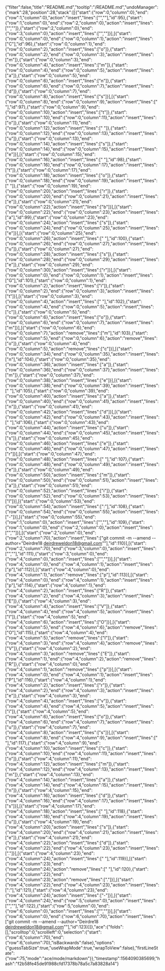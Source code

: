 {"filter":false,"title":"README.md","tooltip":"/README.md","undoManager":{"mark":28,"position":28,"stack":[[{"start":{"row":0,"column":0},"end":{"row":1,"column":0},"action":"insert","lines":["",""],"id":95},{"start":{"row":1,"column":0},"end":{"row":2,"column":0},"action":"insert","lines":["",""]},{"start":{"row":2,"column":0},"end":{"row":3,"column":0},"action":"insert","lines":["",""]}],[{"start":{"row":0,"column":0},"end":{"row":0,"column":1},"action":"insert","lines":["C"],"id":96},{"start":{"row":0,"column":1},"end":{"row":0,"column":2},"action":"insert","lines":["o"]},{"start":{"row":0,"column":2},"end":{"row":0,"column":3},"action":"insert","lines":["m"]},{"start":{"row":0,"column":3},"end":{"row":0,"column":4},"action":"insert","lines":["m"]},{"start":{"row":0,"column":4},"end":{"row":0,"column":5},"action":"insert","lines":["a"]},{"start":{"row":0,"column":5},"end":{"row":0,"column":6},"action":"insert","lines":["n"]},{"start":{"row":0,"column":6},"end":{"row":0,"column":7},"action":"insert","lines":["d"]},{"start":{"row":0,"column":7},"end":{"row":0,"column":8},"action":"insert","lines":["s"]}],[{"start":{"row":0,"column":8},"end":{"row":0,"column":9},"action":"insert","lines":[" "],"id":97},{"start":{"row":0,"column":9},"end":{"row":0,"column":10},"action":"insert","lines":["t"]},{"start":{"row":0,"column":10},"end":{"row":0,"column":11},"action":"insert","lines":["o"]},{"start":{"row":0,"column":11},"end":{"row":0,"column":12},"action":"insert","lines":[" "]},{"start":{"row":0,"column":12},"end":{"row":0,"column":13},"action":"insert","lines":["u"]},{"start":{"row":0,"column":13},"end":{"row":0,"column":14},"action":"insert","lines":["s"]},{"start":{"row":0,"column":14},"end":{"row":0,"column":15},"action":"insert","lines":["e"]}],[{"start":{"row":0,"column":15},"end":{"row":0,"column":16},"action":"insert","lines":[" "],"id":98},{"start":{"row":0,"column":16},"end":{"row":0,"column":17},"action":"insert","lines":["t"]},{"start":{"row":0,"column":17},"end":{"row":0,"column":18},"action":"insert","lines":["o"]},{"start":{"row":0,"column":18},"end":{"row":0,"column":19},"action":"insert","lines":[" "]},{"start":{"row":0,"column":19},"end":{"row":0,"column":20},"action":"insert","lines":["r"]},{"start":{"row":0,"column":20},"end":{"row":0,"column":21},"action":"insert","lines":["e"]},{"start":{"row":0,"column":21},"end":{"row":0,"column":22},"action":"insert","lines":["b"]}],[{"start":{"row":0,"column":22},"end":{"row":0,"column":23},"action":"insert","lines":["a"],"id":99},{"start":{"row":0,"column":23},"end":{"row":0,"column":24},"action":"insert","lines":["s"]},{"start":{"row":0,"column":24},"end":{"row":0,"column":25},"action":"insert","lines":["e"]}],[{"start":{"row":0,"column":25},"end":{"row":0,"column":26},"action":"insert","lines":[" "],"id":100},{"start":{"row":0,"column":26},"end":{"row":0,"column":27},"action":"insert","lines":["u"]},{"start":{"row":0,"column":27},"end":{"row":0,"column":28},"action":"insert","lines":["s"]},{"start":{"row":0,"column":28},"end":{"row":0,"column":29},"action":"insert","lines":["e"]},{"start":{"row":0,"column":29},"end":{"row":0,"column":30},"action":"insert","lines":["r"]}],[{"start":{"row":0,"column":0},"end":{"row":0,"column":1},"action":"insert","lines":["G"],"id":101},{"start":{"row":0,"column":1},"end":{"row":0,"column":2},"action":"insert","lines":["i"]},{"start":{"row":0,"column":2},"end":{"row":0,"column":3},"action":"insert","lines":["t"]}],[{"start":{"row":0,"column":3},"end":{"row":0,"column":4},"action":"insert","lines":[" "],"id":102},{"start":{"row":0,"column":4},"end":{"row":0,"column":5},"action":"insert","lines":["c"]},{"start":{"row":0,"column":5},"end":{"row":0,"column":6},"action":"insert","lines":["o"]},{"start":{"row":0,"column":6},"end":{"row":0,"column":7},"action":"insert","lines":["m"]}],[{"start":{"row":0,"column":6},"end":{"row":0,"column":7},"action":"remove","lines":["m"],"id":103},{"start":{"row":0,"column":5},"end":{"row":0,"column":6},"action":"remove","lines":["o"]},{"start":{"row":0,"column":4},"end":{"row":0,"column":5},"action":"remove","lines":["c"]}],[{"start":{"row":0,"column":34},"end":{"row":0,"column":35},"action":"insert","lines":["n"],"id":104},{"start":{"row":0,"column":35},"end":{"row":0,"column":36},"action":"insert","lines":["a"]},{"start":{"row":0,"column":36},"end":{"row":0,"column":37},"action":"insert","lines":["m"]},{"start":{"row":0,"column":37},"end":{"row":0,"column":38},"action":"insert","lines":["e"]}],[{"start":{"row":0,"column":38},"end":{"row":0,"column":39},"action":"insert","lines":[" "],"id":105},{"start":{"row":0,"column":39},"end":{"row":0,"column":40},"action":"insert","lines":["a"]},{"start":{"row":0,"column":40},"end":{"row":0,"column":41},"action":"insert","lines":["n"]},{"start":{"row":0,"column":41},"end":{"row":0,"column":42},"action":"insert","lines":["d"]}],[{"start":{"row":0,"column":42},"end":{"row":0,"column":43},"action":"insert","lines":[" "],"id":106},{"start":{"row":0,"column":43},"end":{"row":0,"column":44},"action":"insert","lines":["u"]},{"start":{"row":0,"column":44},"end":{"row":0,"column":45},"action":"insert","lines":["s"]},{"start":{"row":0,"column":45},"end":{"row":0,"column":46},"action":"insert","lines":["e"]},{"start":{"row":0,"column":46},"end":{"row":0,"column":47},"action":"insert","lines":["r"]}],[{"start":{"row":0,"column":47},"end":{"row":0,"column":48},"action":"insert","lines":[" "],"id":107},{"start":{"row":0,"column":48},"end":{"row":0,"column":49},"action":"insert","lines":["e"]},{"start":{"row":0,"column":49},"end":{"row":0,"column":50},"action":"insert","lines":["m"]},{"start":{"row":0,"column":50},"end":{"row":0,"column":51},"action":"insert","lines":["a"]},{"start":{"row":0,"column":51},"end":{"row":0,"column":52},"action":"insert","lines":["i"]},{"start":{"row":0,"column":52},"end":{"row":0,"column":53},"action":"insert","lines":["l"]}],[{"start":{"row":0,"column":53},"end":{"row":0,"column":54},"action":"insert","lines":[":"],"id":108},{"start":{"row":0,"column":54},"end":{"row":0,"column":55},"action":"insert","lines":["-"]}],[{"start":{"row":0,"column":55},"end":{"row":1,"column":0},"action":"insert","lines":["",""],"id":109},{"start":{"row":1,"column":0},"end":{"row":2,"column":0},"action":"insert","lines":["",""]}],[{"start":{"row":2,"column":0},"end":{"row":2,"column":70},"action":"insert","lines":["git commit -m --amend --author=\"Deirdre18 <deirdreweldon18@gmail.com>\""],"id":110}],[{"start":{"row":2,"column":70},"end":{"row":3,"column":0},"action":"insert","lines":["",""],"id":111},{"start":{"row":3,"column":0},"end":{"row":4,"column":0},"action":"insert","lines":["",""]}],[{"start":{"row":4,"column":0},"end":{"row":4,"column":1},"action":"insert","lines":["p"],"id":112}],[{"start":{"row":4,"column":0},"end":{"row":4,"column":1},"action":"remove","lines":["p"],"id":113}],[{"start":{"row":4,"column":0},"end":{"row":4,"column":1},"action":"insert","lines":["p"],"id":114},{"start":{"row":4,"column":1},"end":{"row":4,"column":2},"action":"insert","lines":["R"]},{"start":{"row":4,"column":2},"end":{"row":4,"column":3},"action":"insert","lines":["E"]},{"start":{"row":4,"column":3},"end":{"row":4,"column":4},"action":"insert","lines":["V"]},{"start":{"row":4,"column":4},"end":{"row":4,"column":5},"action":"insert","lines":["I"]},{"start":{"row":4,"column":5},"end":{"row":4,"column":6},"action":"insert","lines":["O"]}],[{"start":{"row":4,"column":5},"end":{"row":4,"column":6},"action":"remove","lines":["O"],"id":115},{"start":{"row":4,"column":4},"end":{"row":4,"column":5},"action":"remove","lines":["I"]},{"start":{"row":4,"column":3},"end":{"row":4,"column":4},"action":"remove","lines":["V"]},{"start":{"row":4,"column":2},"end":{"row":4,"column":3},"action":"remove","lines":["E"]},{"start":{"row":4,"column":1},"end":{"row":4,"column":2},"action":"remove","lines":["R"]},{"start":{"row":4,"column":0},"end":{"row":4,"column":1},"action":"remove","lines":["p"]}],[{"start":{"row":4,"column":0},"end":{"row":4,"column":1},"action":"insert","lines":["P"],"id":116},{"start":{"row":4,"column":1},"end":{"row":4,"column":2},"action":"insert","lines":["r"]},{"start":{"row":4,"column":2},"end":{"row":4,"column":3},"action":"insert","lines":["e"]},{"start":{"row":4,"column":3},"end":{"row":4,"column":4},"action":"insert","lines":["v"]},{"start":{"row":4,"column":4},"end":{"row":4,"column":5},"action":"insert","lines":["i"]},{"start":{"row":4,"column":5},"end":{"row":4,"column":6},"action":"insert","lines":["o"]},{"start":{"row":4,"column":6},"end":{"row":4,"column":7},"action":"insert","lines":["u"]},{"start":{"row":4,"column":7},"end":{"row":4,"column":8},"action":"insert","lines":["s"]}],[{"start":{"row":4,"column":8},"end":{"row":4,"column":9},"action":"insert","lines":[" "],"id":117},{"start":{"row":4,"column":9},"end":{"row":4,"column":10},"action":"insert","lines":["c"]},{"start":{"row":4,"column":10},"end":{"row":4,"column":11},"action":"insert","lines":["o"]},{"start":{"row":4,"column":11},"end":{"row":4,"column":12},"action":"insert","lines":["m"]},{"start":{"row":4,"column":12},"end":{"row":4,"column":13},"action":"insert","lines":["m"]},{"start":{"row":4,"column":13},"end":{"row":4,"column":14},"action":"insert","lines":["a"]},{"start":{"row":4,"column":14},"end":{"row":4,"column":15},"action":"insert","lines":["n"]},{"start":{"row":4,"column":15},"end":{"row":4,"column":16},"action":"insert","lines":["d"]},{"start":{"row":4,"column":16},"end":{"row":4,"column":17},"action":"insert","lines":["s"]}],[{"start":{"row":4,"column":17},"end":{"row":4,"column":18},"action":"insert","lines":[" "],"id":118},{"start":{"row":4,"column":18},"end":{"row":4,"column":19},"action":"insert","lines":["u"]},{"start":{"row":4,"column":19},"end":{"row":4,"column":20},"action":"insert","lines":["s"]},{"start":{"row":4,"column":20},"end":{"row":4,"column":21},"action":"insert","lines":["e"]},{"start":{"row":4,"column":21},"end":{"row":4,"column":22},"action":"insert","lines":["d"]},{"start":{"row":4,"column":22},"end":{"row":4,"column":23},"action":"insert","lines":["."]}],[{"start":{"row":4,"column":23},"end":{"row":4,"column":24},"action":"insert","lines":[" "],"id":119}],[{"start":{"row":4,"column":23},"end":{"row":4,"column":24},"action":"remove","lines":[" "],"id":120},{"start":{"row":4,"column":22},"end":{"row":4,"column":23},"action":"remove","lines":["."]}],[{"start":{"row":4,"column":22},"end":{"row":4,"column":23},"action":"insert","lines":[":"],"id":121},{"start":{"row":4,"column":23},"end":{"row":4,"column":24},"action":"insert","lines":["-"]}],[{"start":{"row":4,"column":24},"end":{"row":5,"column":0},"action":"insert","lines":["",""],"id":122},{"start":{"row":5,"column":0},"end":{"row":6,"column":0},"action":"insert","lines":["",""]}],[{"start":{"row":6,"column":0},"end":{"row":6,"column":70},"action":"insert","lines":["git commit -m --amend --author=\"Deirdre18 <deirdreweldon18@gmail.com>\""],"id":123}]]},"ace":{"folds":[],"scrolltop":0,"scrollleft":0,"selection":{"start":{"row":6,"column":70},"end":{"row":6,"column":70},"isBackwards":false},"options":{"guessTabSize":true,"useWrapMode":true,"wrapToView":false},"firstLineState":{"row":75,"mode":"ace/mode/markdown"}},"timestamp":1564090385699,"hash":"f2b58fe45de91988cfd17378b78a5c7a83828a14"}